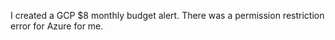I created a GCP $8 monthly budget alert.
There was a permission restriction error for Azure for me.

